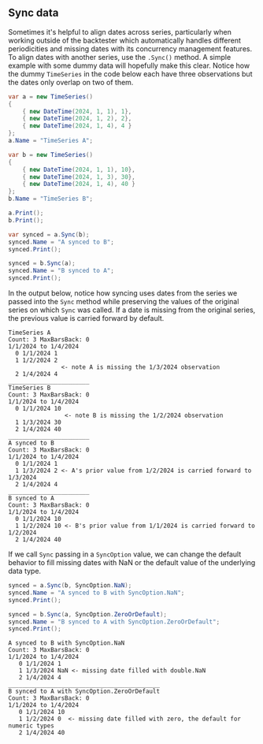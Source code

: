 ## Sync data
Sometimes it's helpful to align dates across series, particularly when working outside of the backtester which automatically handles different periodicities and missing dates with its concurrency management features. To align dates with another series, use the `.Sync()` method. A simple example with some dummy data will hopefully make this clear. Notice how the dummy `TimeSeries` in the code below each have three observations but the dates only overlap on two of them.
```csharp
var a = new TimeSeries()
{
    { new DateTime(2024, 1, 1), 1},
    { new DateTime(2024, 1, 2), 2},
    { new DateTime(2024, 1, 4), 4 }
};
a.Name = "TimeSeries A";

var b = new TimeSeries()
{
    { new DateTime(2024, 1, 1), 10},
    { new DateTime(2024, 1, 3), 30},
    { new DateTime(2024, 1, 4), 40 }
};
b.Name = "TimeSeries B";

a.Print();
b.Print();

var synced = a.Sync(b);
synced.Name = "A synced to B";
synced.Print();

synced = b.Sync(a);
synced.Name = "B synced to A";
synced.Print();
 ```
 In the output below, notice how syncing uses dates from the series we passed into the `Sync` method while preserving the values of the original series on which `Sync` was called. If a date is missing from the original series, the previous value is carried forward by default.
 ```
TimeSeries A
Count: 3 MaxBarsBack: 0
1/1/2024 to 1/4/2024
   0 1/1/2024 1
   1 1/2/2024 2
                <- note A is missing the 1/3/2024 observation
   2 1/4/2024 4
_______________________
TimeSeries B
Count: 3 MaxBarsBack: 0
1/1/2024 to 1/4/2024
   0 1/1/2024 10
                 <- note B is missing the 1/2/2024 observation
   1 1/3/2024 30
   2 1/4/2024 40
_______________________
A synced to B
Count: 3 MaxBarsBack: 0
1/1/2024 to 1/4/2024
   0 1/1/2024 1
   1 1/3/2024 2 <- A's prior value from 1/2/2024 is carried forward to 1/3/2024
   2 1/4/2024 4
_______________________
B synced to A
Count: 3 MaxBarsBack: 0
1/1/2024 to 1/4/2024
   0 1/1/2024 10
   1 1/2/2024 10 <- B's prior value from 1/1/2024 is carried forward to 1/2/2024
   2 1/4/2024 40
 ```
 
If we call `Sync` passing in a `SyncOption` value, we can change the default behavior to fill missing dates with NaN or the default value of the underlying data type.
```csharp
synced = a.Sync(b, SyncOption.NaN);
synced.Name = "A synced to B with SyncOption.NaN";
synced.Print();

synced = b.Sync(a, SyncOption.ZeroOrDefault);
synced.Name = "B synced to A with SyncOption.ZeroOrDefault";
synced.Print();
```
```
A synced to B with SyncOption.NaN
Count: 3 MaxBarsBack: 0
1/1/2024 to 1/4/2024
   0 1/1/2024 1
   1 1/3/2024 NaN <- missing date filled with double.NaN
   2 1/4/2024 4
___________________________________________
B synced to A with SyncOption.ZeroOrDefault
Count: 3 MaxBarsBack: 0
1/1/2024 to 1/4/2024
   0 1/1/2024 10
   1 1/2/2024 0  <- missing date filled with zero, the default for numeric types
   2 1/4/2024 40
```